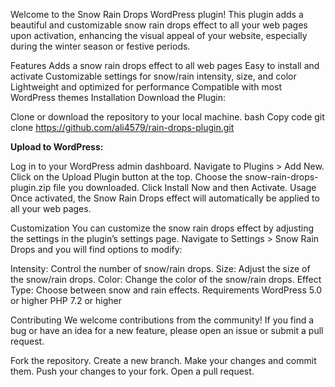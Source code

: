 Welcome to the Snow Rain Drops WordPress plugin! This plugin adds a beautiful and customizable snow rain drops effect to all your web pages upon activation, enhancing the visual appeal of your website, especially during the winter season or festive periods.

Features
Adds a snow rain drops effect to all web pages
Easy to install and activate
Customizable settings for snow/rain intensity, size, and color
Lightweight and optimized for performance
Compatible with most WordPress themes
Installation
Download the Plugin:

Clone or download the repository to your local machine.
bash
Copy code
git clone https://github.com/ali4579/rain-drops-plugin.git

**Upload to WordPress:**

Log in to your WordPress admin dashboard.
Navigate to Plugins > Add New.
Click on the Upload Plugin button at the top.
Choose the snow-rain-drops-plugin.zip file you downloaded.
Click Install Now and then Activate.
Usage
Once activated, the Snow Rain Drops effect will automatically be applied to all your web pages.

Customization
You can customize the snow rain drops effect by adjusting the settings in the plugin’s settings page. Navigate to Settings > Snow Rain Drops and you will find options to modify:

Intensity: Control the number of snow/rain drops.
Size: Adjust the size of the snow/rain drops.
Color: Change the color of the snow/rain drops.
Effect Type: Choose between snow and rain effects.
Requirements
WordPress 5.0 or higher
PHP 7.2 or higher

Contributing
We welcome contributions from the community! If you find a bug or have an idea for a new feature, please open an issue or submit a pull request.

Fork the repository.
Create a new branch.
Make your changes and commit them.
Push your changes to your fork.
Open a pull request.



